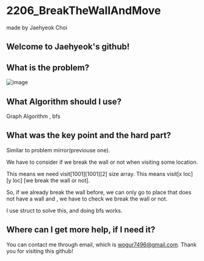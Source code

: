 # 2206_BreakTheWallAndMove

made by Jaehyeok Choi

## Welcome to Jaehyeok's github!

## What is the problem?

![image](https://github.com/Choi-JaeHyeok-21500749/2206_BreakTheWallAndMove/blob/main/2206_pro.PNG)

## What Algorithm should I use?

Graph Algorithm , bfs

## What was the key point and the hard part?

Similar to problem mirror(previouse one).

We have to consider if we break the wall or not when visiting some location.

This means we need visit[1001][1001][2] size array. This means visit[x loc] [y loc] [we break the wall or not].

So, if we already break the wall before, we can only go to place that does not have a wall and , we have to check we break the wall or not.

I use struct to solve this, and doing bfs works.

## Where can I get more help, if I need it?

You can contact me through email, which is wogur7496@gmail.com.
Thank you for visiting this github!

